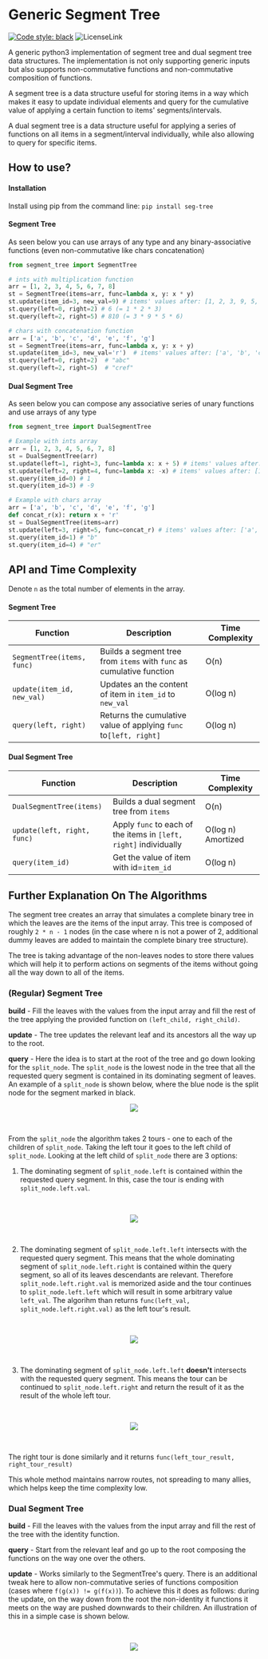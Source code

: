# Generic Segment Tree

[![Code style: black](https://img.shields.io/badge/code%20style-black-000000.svg)](https://github.com/psf/black)
![LicenseLink](https://img.shields.io/badge/license-MIT-blue.svg)


A generic python3 implementation of segment tree and dual segment tree
data structures. The implementation is not only supporting generic inputs but
also supports non-commutative functions and non-commutative composition
of functions.

A segment tree is a data structure useful for storing items in a way
which makes it easy to update individual elements and query for the cumulative
value of applying a certain function to items' segments/intervals.

A dual segment tree is a data structure useful for applying a series of 
functions on all items in a segment/interval individually, while also allowing
to query for specific items.


## How to use?

#### Installation

Install using pip from the command line:
`pip install seg-tree`

#### Segment Tree
As seen below you can use arrays of any type and any binary-associative functions
(even non-commutative like chars concatenation)

```python
from segment_tree import SegmentTree

# ints with multiplication function
arr = [1, 2, 3, 4, 5, 6, 7, 8]
st = SegmentTree(items=arr, func=lambda x, y: x * y)
st.update(item_id=3, new_val=9) # items' values after: [1, 2, 3, 9, 5, 6, 7, 8]
st.query(left=0, right=2) # 6 (= 1 * 2 * 3)
st.query(left=2, right=5) # 810 (= 3 * 9 * 5 * 6)

# chars with concatenation function
arr = ['a', 'b', 'c', 'd', 'e', 'f', 'g']
st = SegmentTree(items=arr, func=lambda x, y: x + y)
st.update(item_id=3, new_val='r')  # items' values after: ['a', 'b', 'c', 'r', 'e', 'f', 'g']
st.query(left=0, right=2)  # "abc"
st.query(left=2, right=5)  # "cref"
```

#### Dual Segment Tree
As seen below you can compose any associative series of unary functions
and use arrays of any type

```python
from segment_tree import DualSegmentTree

# Example with ints array
arr = [1, 2, 3, 4, 5, 6, 7, 8]
st = DualSegmentTree(arr)
st.update(left=1, right=3, func=lambda x: x + 5) # items' values after: [1, 7, 8, 9, 5, 6, 7, 8]
st.update(left=2, right=4, func=lambda x: -x) # items' values after: [1, 7, -8, -9, -5, 6, 7, 8]
st.query(item_id=0) # 1
st.query(item_id=3) # -9

# Example with chars array
arr = ['a', 'b', 'c', 'd', 'e', 'f', 'g']
def concat_r(x): return x + 'r'
st = DualSegmentTree(items=arr)
st.update(left=3, right=5, func=concat_r) # items' values after: ['a', 'b', 'c', 'dr', 'er', 'fr', 'g']
st.query(item_id=1) # "b"
st.query(item_id=4) # "er"
```


## API and Time Complexity
Denote `n` as the total number of elements in the array.

#### Segment Tree

| Function | Description | Time Complexity
| ------ |---------|----------
| `SegmentTree(items, func)` | Builds a segment tree from `items` with `func` as cumulative function  | O(n)        
| `update(item_id, new_val)` | Updates an the content of item in `item_id` to `new_val`| O(log n)
| `query(left, right)` | Returns the cumulative value of applying `func` to`[left, right]`| O(log n)


#### Dual Segment Tree

| Function | Description | Time Complexity
| ------ |---------|----------
| `DualSegmentTree(items)` | Builds a dual segment tree from `items` | O(n)        
| `update(left, right, func)` | Apply `func` to each of the items in `[left, right]` individually| O(log n) Amortized
| `query(item_id)` | Get the value of item with id=`item_id`| O(log n)


## Further Explanation On The Algorithms
The segment tree creates an array that simulates a complete binary tree
in which the leaves are the items of the input array. This tree is composed of
roughly `2 * n - 1` nodes (in the case where n is not a power of 2, additional dummy
leaves are added to maintain the complete binary tree structure).

The tree is taking advantage of the non-leaves nodes to store there values
which will help it to perform actions on segments of the items without going
all the way down to all of the items.

### (Regular) Segment Tree

**build** - Fill the leaves with the values from the input array and fill the
rest of the tree applying the provided function on `(left_child, right_child)`.

**update** - The tree updates the relevant leaf and its ancestors all the way
up to the root.

**query** - Here the idea is to start at the root of the tree and go down
looking for the `split_node`. The `split_node` is the lowest node in the tree
that all the requested query segment is contained in its dominating segment of leaves.
An example of a `split_node` is shown below, where the blue node is the split
node for the segment marked in black. 
<br>
<p align=center>
<img src="https://github.com/jyuv/segment_tree/raw/main/assets/split_node.png?raw=true">
</p>
<br>

From the `split_node` the algorithm takes 2 tours - one to each of the children of `split_node`.
Taking the left tour it goes to the left child of `split_node`. Looking at the
left child of `split_node` there are 3 options:

1. The dominating segment of `split_node.left` is contained within the requested 
query segment. In this, case the tour is ending with `split_node.left.val`.
<br>
<p align=center>
<img src="https://github.com/jyuv/segment_tree/raw/main/assets/case_contained.png?raw=true">
</p>
<br>

2. The dominating segment of `split_node.left.left` intersects with the requested
query segment. This means that the whole dominating segment of `split_node.left.right`
is contained within the query segment, so all of its leaves descendants are relevant.
Therefore `split_node.left.right.val` is memorized aside and the tour continues to 
`split_node.left.left` which will result in some arbitrary value `left_val`. The algorihm
than returns `func(left_val, split_node.left.right.val)` as the left tour's result.
<br>
<p align=center>
<img src="https://github.com/jyuv/segment_tree/raw/main/assets/case_left_intersects.png?raw=true">
</p>
<br>

3. The dominating segment of `split_node.left.left` **doesn't** intersects with the requested
query segment. This means the tour can be continued to `split_node.left.right`
and return the result of it as the result of the whole left tour.
<br>
<p align=center>
<img src="https://github.com/jyuv/segment_tree/raw/main/assets/case_left_not_intersects.png?raw=true">
</p>
<br>

The right tour is done similarly and it returns `func(left_tour_result, right_tour_result)` 

This whole method maintains narrow routes, not spreading to many allies, which helps
keep the time complexity low.

### Dual Segment Tree

**build** - Fill the leaves with the values from the input array and fill the
rest of the tree with the identity function.

**query** - Start from the relevant leaf and go up to the root composing the
functions on the way one over the others.

**update** - Works similarly to the SegmentTree's query. There is an additional
tweak here to allow non-commutative series of functions composition (cases where
`f(g(x)) != g(f(x))`). To achieve this it does as follows: during the update,
on the way down from the root the non-identity it functions it meets on the way are pushed
downwards to their children. An illustration of this in a simple case is shown below.

<br>
<p align=center>
<img src="https://github.com/jyuv/segment_tree/raw/main/assets/giffy.gif?raw=true">
</p>
<br>
